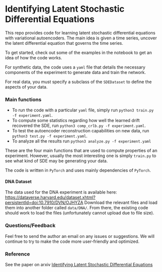 # Identifying Latent Stochastic Differential Equations

This repo provides code for learning latent stochastic differential equations with variational autoencoders. The main idea is given a time series, uncover the latent differential equation that governs the time series. 

To get started, check out some of the examples in the notebook to get an idea of how the code works. 

For synthetic data, the code uses a `yaml` file that details the necessary components of the experiment to generate data and train the network. 

For real data, you must specify a subclass of the `SDEDataset` to define the aspects of your data. 

### Main functions

- To run the code with a particular `yaml` file, simply run `python3 train.py -f experiment.yaml`. 
- To compute some statistics regarding how well the learned drift recovered the SDE, run `python3 comp_crlb.py -f experiment.yaml`. 
- To test the autoencoder reconstruction capabilities on new data, run `python3 test.py -f experiment.yaml`. 
- To analyze all the results run `python3 analyze.py -f experiment.yaml`

These are the four main functions that are used to compute properties of an experiment. However, usually the most interesting one is simply `train.py` to see what kind of SDE may be generating your data. 
 
The code is written in `PyTorch` and uses mainly dependencies of `PyTorch`. 

#### DNA Dataset

The data used for the DNA experiment is available here: https://dataverse.harvard.edu/dataset.xhtml?persistentId=doi:10.7910/DVN/OJHYZA
Download the relevant files and load them into another folder called `data/DNA/`.
From there, the existing code should work to load the files (unfortunately cannot upload due to file size).


### Questions/Feedback
Feel free to send the author an email on any issues or suggestions. We will continue to try to make the code more user-friendly and optimized. 

### Reference
See the paper on arxiv [Identifying Latent Stochastic Differential Equations](https://arxiv.org/abs/2007.06075)

